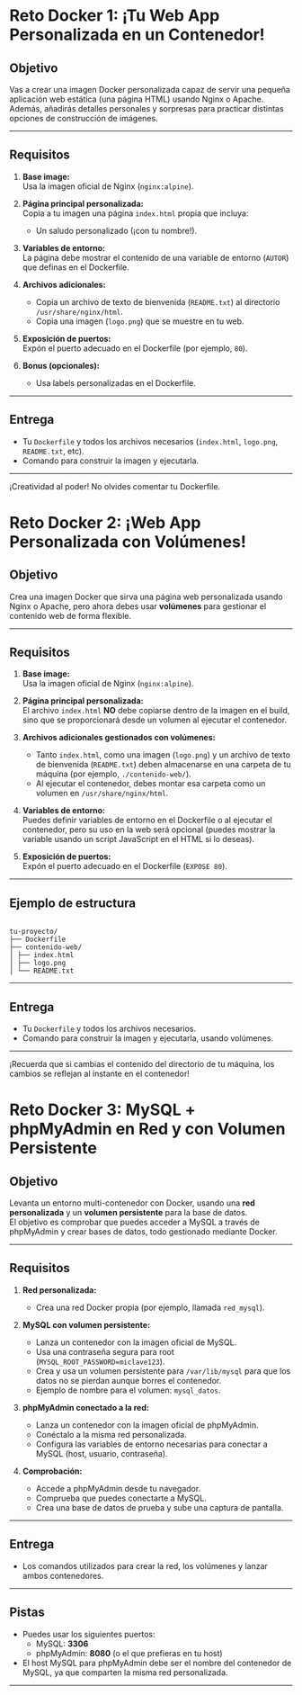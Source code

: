 # Reto Docker 1: ¡Tu Web App Personalizada en un Contenedor!

## Objetivo

Vas a crear una imagen Docker personalizada capaz de servir una pequeña aplicación web estática (una página HTML) usando Nginx o Apache. Además, añadirás detalles personales y sorpresas para practicar distintas opciones de construcción de imágenes.

---

## Requisitos

1. **Base image:**  
   Usa la imagen oficial de Nginx (`nginx:alpine`).

2. **Página principal personalizada:**  
   Copia a tu imagen una página `index.html` propia que incluya:
   - Un saludo personalizado (¡con tu nombre!).

3. **Variables de entorno:**  
   La página debe mostrar el contenido de una variable de entorno (`AUTOR`) que definas en el Dockerfile.

4. **Archivos adicionales:**  
   - Copia un archivo de texto de bienvenida (`README.txt`) al directorio `/usr/share/nginx/html`.
   - Copia una imagen (`logo.png`) que se muestre en tu web.

5. **Exposición de puertos:**  
   Expón el puerto adecuado en el Dockerfile (por ejemplo, `80`).

6. **Bonus (opcionales):**
   - Usa labels personalizadas en el Dockerfile.

---

## Entrega

- Tu `Dockerfile` y todos los archivos necesarios (`index.html`, `logo.png`, `README.txt`, etc).
- Comando para construir la imagen y ejecutarla.

---

¡Creatividad al poder! No olvides comentar tu Dockerfile.


# Reto Docker 2: ¡Web App Personalizada con Volúmenes!

## Objetivo

Crea una imagen Docker que sirva una página web personalizada usando Nginx o Apache, pero ahora debes usar **volúmenes** para gestionar el contenido web de forma flexible.

---

## Requisitos

1. **Base image:**  
   Usa la imagen oficial de Nginx (`nginx:alpine`).

2. **Página principal personalizada:**  
   El archivo `index.html` **NO** debe copiarse dentro de la imagen en el build, sino que se proporcionará desde un volumen al ejecutar el contenedor.

3. **Archivos adicionales gestionados con volúmenes:**  
   - Tanto `index.html`, como una imagen (`logo.png`) y un archivo de texto de bienvenida (`README.txt`) deben almacenarse en una carpeta de tu máquina (por ejemplo, `./contenido-web/`).
   - Al ejecutar el contenedor, debes montar esa carpeta como un volumen en `/usr/share/nginx/html`.

4. **Variables de entorno:**  
   Puedes definir variables de entorno en el Dockerfile o al ejecutar el contenedor, pero su uso en la web será opcional (puedes mostrar la variable usando un script JavaScript en el HTML si lo deseas).

5. **Exposición de puertos:**  
   Expón el puerto adecuado en el Dockerfile (`EXPOSE 80`).

---

## Ejemplo de estructura

```Estructura

tu-proyecto/
├── Dockerfile
├── contenido-web/
│ ├── index.html
│ ├── logo.png
│ └── README.txt

```

---

## Entrega

- Tu `Dockerfile` y todos los archivos necesarios.
- Comando para construir la imagen y ejecutarla, usando volúmenes.

---

¡Recuerda que si cambias el contenido del directorio de tu máquina, los cambios se reflejan al instante en el contenedor!  



# Reto Docker 3: MySQL + phpMyAdmin en Red y con Volumen Persistente

## Objetivo

Levanta un entorno multi-contenedor con Docker, usando una **red personalizada** y un **volumen persistente** para la base de datos.  
El objetivo es comprobar que puedes acceder a MySQL a través de phpMyAdmin y crear bases de datos, todo gestionado mediante Docker.

---

## Requisitos

1. **Red personalizada:**
   - Crea una red Docker propia (por ejemplo, llamada `red_mysql`).

2. **MySQL con volumen persistente:**
   - Lanza un contenedor con la imagen oficial de MySQL.
   - Usa una contraseña segura para root (`MYSQL_ROOT_PASSWORD=miclave123`).
   - Crea y usa un volumen persistente para `/var/lib/mysql` para que los datos no se pierdan aunque borres el contenedor.
   - Ejemplo de nombre para el volumen: `mysql_datos`.

3. **phpMyAdmin conectado a la red:**
   - Lanza un contenedor con la imagen oficial de phpMyAdmin.
   - Conéctalo a la misma red personalizada.
   - Configura las variables de entorno necesarias para conectar a MySQL (host, usuario, contraseña).

4. **Comprobación:**
   - Accede a phpMyAdmin desde tu navegador.
   - Comprueba que puedes conectarte a MySQL.
   - Crea una base de datos de prueba y sube una captura de pantalla.

---

## Entrega

- Los comandos utilizados para crear la red, los volúmenes y lanzar ambos contenedores.

---

## Pistas

- Puedes usar los siguientes puertos:
  - MySQL: **3306**
  - phpMyAdmin: **8080** (o el que prefieras en tu host)
- El host MySQL para phpMyAdmin debe ser el nombre del contenedor de MySQL, ya que comparten la misma red personalizada.


---


